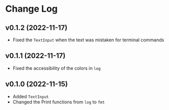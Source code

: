 # Change Log

## v0.1.2 (2022-11-17)
- Fixed the `TextInput` when the text was mistaken for terminal commands

## v0.1.1 (2022-11-17)
- Fixed the accessibility of the colors in `log`

## v0.1.0 (2022-11-15)
- Added `TextInput`
- Changed the Print functions from `log` to `fmt`
